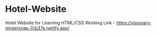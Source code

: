 # Hotel-Website
Hotel Website for Learning HTML/CSS
Working Link - https://visionary-gingersnap-7cb37e.netlify.app/
